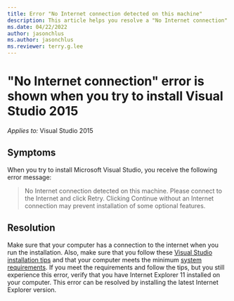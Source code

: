 ```yaml
---
title: Error "No Internet connection detected on this machine"
description: This article helps you resolve a "No Internet connection" error when you try to install Visual Studio 2015.
ms.date: 04/22/2022
author: jasonchlus
ms.author: jasonchlus
ms.reviewer: terry.g.lee
---
```


# "No Internet connection" error is shown when you try to install Visual Studio 2015

_Applies to:_&nbsp;Visual Studio 2015

## Symptoms

When you try to install Microsoft Visual Studio, you receive the following error message:

> No Internet connection detected on this machine. Please connect to the Internet and click Retry. Clicking Continue without an Internet connection may prevent installation of some optional features.

## Resolution

Make sure that your computer has a connection to the internet when you run the installation. Also, make sure that you follow these [Visual Studio installation tips](https://visualstudio.microsoft.com/vs/support/vs2015/need-installing-visual-studio/) and that your computer meets the minimum [system requirements](https://docs.microsoft.com/visualstudio/productinfo/vs2015-sysrequirements-vs). If you meet the requirements and follow the tips, but you still experience this error, verify that you have Internet Explorer 11 installed on your computer. This error can be resolved by installing the latest Internet Explorer version.
